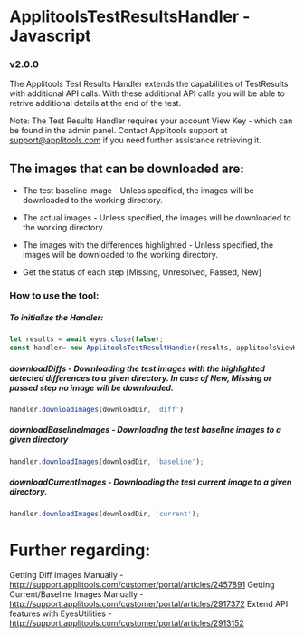 # ApplitoolsTestResultsHandler - Javascript
### v2.0.0

The Applitools Test Results Handler extends the capabilities of TestResults with additional API calls.
With these additional API calls you will be able to retrive additional details at the end of the test.

Note: The Test Results Handler requires your account View Key - which can be found in the admin panel. Contact Applitools support at support@applitools.com if you need further assistance retrieving it.

## The images that can be downloaded are:

- The test baseline image - Unless specified, the images will be downloaded to the working directory.

- The actual images - Unless specified, the images will be downloaded to the working directory.

- The images with the differences highlighted - Unless specified, the images will be downloaded to the working directory.

- Get the status of each step [Missing, Unresolved, Passed, New]

### How to use the tool:

##### To initialize the Handler:
```javascript
let results = await eyes.close(false);
const handler= new ApplitoolsTestResultHandler(results, applitoolsViewKey);
```

##### **downloadDiffs** -  Downloading the test images with the highlighted detected differences to a given directory. In case of New, Missing or passed step no image will be downloaded.
```javascript
handler.downloadImages(downloadDir, 'diff')
```

##### **downloadBaselineImages** -  Downloading the test baseline images to a given directory
```javascript
handler.downloadImages(downloadDir, 'baseline');
```

##### **downloadCurrentImages** -  Downloading the test current image to a given directory.
```javascript
handler.downloadImages(downloadDir, 'current');
```

# Further regarding:

Getting Diff Images Manually - http://support.applitools.com/customer/portal/articles/2457891 
Getting Current/Baseline Images Manually - http://support.applitools.com/customer/portal/articles/2917372
Extend API features with EyesUtilities - http://support.applitools.com/customer/portal/articles/2913152